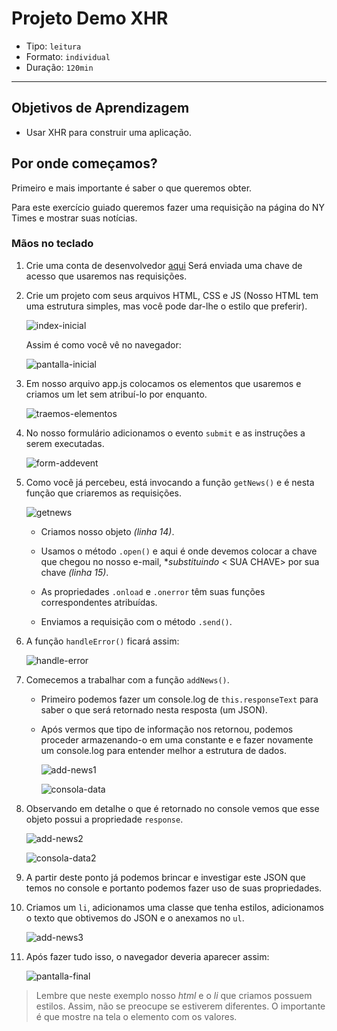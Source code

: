 # Projeto Demo XHR

- Tipo: `leitura`
- Formato: `individual`
- Duração: `120min`

***

## Objetivos de Aprendizagem

- Usar XHR para construir uma aplicação.

## Por onde começamos?

Primeiro e mais importante é saber o que queremos obter.

Para este exercício guiado queremos fazer uma requisição na página do NY Times e
mostrar suas notícias.

### Mãos no teclado

1. Crie uma conta de desenvolvedor [aqui](https://developer.nytimes.com/) Será
   enviada uma chave de acesso que usaremos nas requisições.

2. Crie um projeto com seus arquivos HTML, CSS e JS (Nosso HTML tem uma
   estrutura simples, mas você pode dar-lhe o estilo que preferir).

   ![index-inicial](https://user-images.githubusercontent.com/110297/41572825-5c3288ce-733f-11e8-86aa-c04d17ad2ad2.png)

   Assim é como você vê no navegador:

   ![pantalla-inicial](https://user-images.githubusercontent.com/110297/41572837-71a99922-733f-11e8-93a9-0819ca2998a8.png)

3. Em nosso arquivo app.js colocamos os elementos que usaremos e criamos um let
   sem atribuí-lo por enquanto.

   ![traemos-elementos](https://user-images.githubusercontent.com/110297/41572849-8319f602-733f-11e8-81a5-e5d66a65e26e.png)

4. No nosso formulário adicionamos o evento `submit` e as instruções a serem
   executadas.

   ![form-addevent](https://user-images.githubusercontent.com/110297/41572863-9229576e-733f-11e8-9d8b-66d0f8ace7bc.png)

5. Como você já percebeu, está invocando a função `getNews()` e é nesta função
   que criaremos as requisições.

   ![getnews](https://user-images.githubusercontent.com/110297/41572879-a16ae3c8-733f-11e8-85f6-b9a44caba985.png)

   * Criamos nosso objeto _(linha 14)_.

   * Usamos o método `.open()` e aqui é onde devemos colocar a chave que chegou
    no nosso e-mail, **substituindo* < SUA CHAVE> por sua chave _(linha 15)_.

   * As propriedades `.onload` e `.onerror` têm suas funções correspondentes
    atribuídas.

   * Enviamos a requisição com o método `.send()`.

6. A função `handleError()` ficará assim:

   ![handle-error](https://user-images.githubusercontent.com/110297/41572899-b6f9e98c-733f-11e8-9879-27588c37898c.png)

7. Comecemos a trabalhar com a função `addNews()`.

   * Primeiro podemos fazer um console.log de `this.responseText` para saber o
     que será retornado nesta resposta (um JSON).

   * Após vermos que tipo de informação nos retornou, podemos proceder
     armazenando-o em uma constante e e fazer novamente um console.log para
     entender melhor a estrutura de dados.

     ![add-news1](https://user-images.githubusercontent.com/110297/41572917-cd4a8fde-733f-11e8-8461-d26417c1b42c.png)

     ![consola-data](https://user-images.githubusercontent.com/110297/41572941-e442637e-733f-11e8-9c98-3df461487aa0.png)

8. Observando em detalhe o que é retornado no console vemos que esse objeto
   possui a propriedade `response`.

   ![add-news2](https://user-images.githubusercontent.com/110297/41572958-f386d82e-733f-11e8-9c68-9c52e0dc439d.png)

   ![consola-data2](https://user-images.githubusercontent.com/110297/41572975-0245f002-7340-11e8-9407-530a13f0ce2e.png)

9. A partir deste ponto já podemos brincar e investigar este JSON que temos no
   console e portanto podemos fazer uso de suas propriedades.

10. Criamos um `li`,  adicionamos uma classe que tenha estilos, adicionamos o
    texto que obtivemos do JSON e o anexamos no `ul`.

    ![add-news3](https://user-images.githubusercontent.com/110297/41572984-10d3e732-7340-11e8-8928-756abfb74a18.png)

11. Após fazer tudo isso, o navegador deveria aparecer assim:

    ![pantalla-final](https://user-images.githubusercontent.com/110297/41572997-20eef22e-7340-11e8-830b-8636312f1ad4.png)

> Lembre que neste exemplo nosso _html_ e o _li_ que criamos possuem estilos.
> Assim, não se preocupe se estiverem diferentes. O importante é que mostre na
> tela o elemento com os valores.
